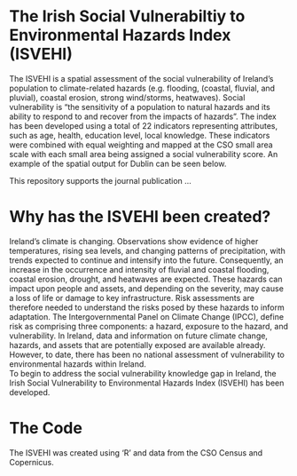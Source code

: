 # The Irish Social Vulnerabiltiy to Environmental Hazards Index (ISVEHI)
The ISVEHI is a spatial assessment of the social vulnerability of Ireland’s population to climate-related hazards (e.g. flooding, (coastal, fluvial, and pluvial), coastal erosion, strong wind/storms, heatwaves). Social vulnerability is “the sensitivity of a population to natural hazards and its ability to respond to and recover from the impacts of hazards”.
The index has been developed using a total of 22 indicators representing attributes, such as age, health, education level, local knowledge. These indicators were combined with equal weighting and mapped at the CSO small area scale with each small area being assigned a social vulnerability score. An example of the spatial output for Dublin can be seen below.
 

This repository supports the journal publication …

# Why has the ISVEHI been created?
Ireland’s climate is changing. Observations show evidence of higher temperatures, rising sea levels, and changing patterns of precipitation, with trends expected to continue and intensify into the future. Consequently, an increase in the occurrence and intensity of fluvial and coastal flooding, coastal erosion, drought, and heatwaves are expected. 
These hazards can impact upon people and assets, and depending on the severity, may cause a loss of life or damage to key infrastructure. Risk assessments are therefore needed to understand the risks posed by these hazards to inform adaptation. 
The Intergovernmental Panel on Climate Change (IPCC), define risk as comprising three components: a hazard, exposure to the hazard, and vulnerability. In Ireland, data and information on future climate change, hazards, and assets that are potentially exposed are available already. However, to date, there has been no national assessment of vulnerability to environmental hazards within Ireland.   
To begin to address the social vulnerability knowledge gap in Ireland, the Irish Social Vulnerability to Environmental Hazards Index (ISVEHI) has been developed.

# The Code
The ISVEHI was created using ‘R’ and data from the CSO Census and Copernicus. 




 
 